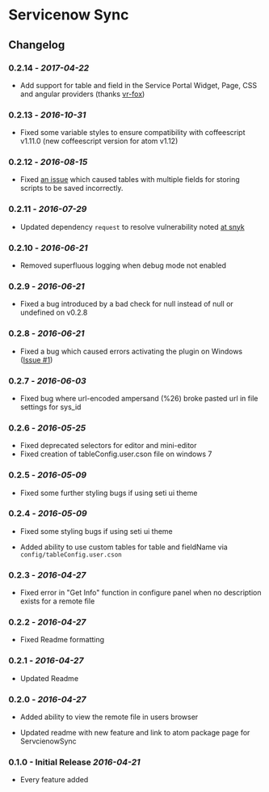 # Servicenow Sync

## Changelog

### 0.2.14 - *2017-04-22*

*   Add support for table and field in the Service Portal Widget, Page, CSS and
angular providers (thanks [vr-fox](https://github.com/vr-fox))

### 0.2.13 - *2016-10-31*

*   Fixed some variable styles to ensure compatibility with coffeescript v1.11.0
(new coffeescript version for atom v1.12)

### 0.2.12 - *2016-08-15*

*   Fixed [an issue](https://github.com/thtliife/servicenow-sync/issues/3) which
caused tables with multiple fields for storing scripts to be saved incorrectly.

### 0.2.11 - *2016-07-29*

*   Updated dependency `request` to resolve vulnerability noted [at snyk](https://snyk.io/vuln/npm:tough-cookie:20160722)

### 0.2.10 - *2016-06-21*

*   Removed superfluous logging when debug mode not enabled

### 0.2.9 - *2016-06-21*

*   Fixed a bug introduced by a bad check for null instead of null or undefined
on v0.2.8

### 0.2.8 - *2016-06-21*

*   Fixed a bug which caused errors activating the plugin on Windows ([Issue #1](https://github.com/thtliife/servicenow-sync/issues/1))

### 0.2.7 - *2016-06-03*

*   Fixed bug where url-encoded ampersand (%26) broke pasted url in file
    settings for sys_id

### 0.2.6 - *2016-05-25*

*   Fixed deprecated selectors for editor and mini-editor
*   Fixed creation of tableConfig.user.cson file on windows 7

### 0.2.5 - *2016-05-09*

*   Fixed some further styling bugs if using seti ui theme

### 0.2.4 - *2016-05-09*

*   Fixed some styling bugs if using seti ui theme

*   Added ability to use custom tables for table and fieldName via
    `config/tableConfig.user.cson`

### 0.2.3 - *2016-04-27*

*   Fixed error in "Get Info" function in configure panel when no description
    exists for a remote file

### 0.2.2 - *2016-04-27*

*   Fixed Readme formatting

### 0.2.1 - *2016-04-27*

*   Updated Readme

### 0.2.0 - *2016-04-27*

*   Added ability to view the remote file in users browser

*   Updated readme with new feature and link to atom package page for
    ServcienowSync

### 0.1.0 - Initial Release *2016-04-21*

*   Every feature added
